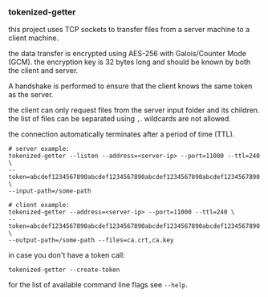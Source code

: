 ### tokenized-getter

this project uses TCP sockets to transfer files from a server machine
to a client machine.

the data transfer is encrypted using AES-256 with Galois/Counter Mode (GCM).
the encryption key is 32 bytes long and should be known by both the client
and server.

A handshake is performed to ensure that the client knows the same token
as the server.

the client can only request files from the server input folder and its children.
the list of files can be separated using `,`. wildcards are not allowed.

the connection automatically terminates after a period of time (TTL).

```
# server example:
tokenized-getter --listen --address=<server-ip> --port=11000 --ttl=240 \
--token=abcdef1234567890abcdef1234567890abcdef1234567890abcdef1234567890 \
--input-path=/some-path

# client example:
tokenized-getter --address=<server-ip> --port=11000 --ttl=240 \
--token=abcdef1234567890abcdef1234567890abcdef1234567890abcdef1234567890 \
--output-path=/some-path --files=ca.crt,ca.key
```

in case you don't have a token call:
```
tokenized-getter --create-token
```

for the list of available command line flags see `--help`.
